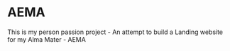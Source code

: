 # AEMA
This is my person passion project - An attempt to build a Landing website for my Alma Mater - AEMA
